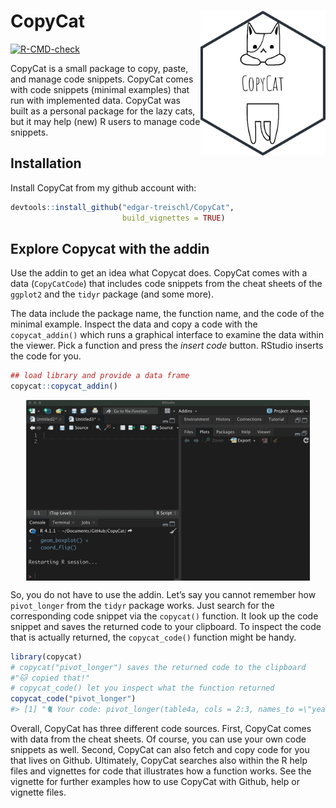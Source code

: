 
<!-- README.md is generated from README.Rmd. Please edit that file -->

# CopyCat <img src="man/figures/sticker.png" align="right" width="200" alt="Copy Cat - Edgar Treischl"/>

<!-- badges: start -->

[![R-CMD-check](https://github.com/edgar-treischl/CopyCat/workflows/R-CMD-check/badge.svg)](https://github.com/edgar-treischl/CopyCat/actions)
<!-- badges: end -->

CopyCat is a small package to copy, paste, and manage code snippets.
CopyCat comes with code snippets (minimal examples) that run with
implemented data. CopyCat was built as a personal package for the lazy
cats, but it may help (new) R users to manage code snippets.

## Installation

Install CopyCat from my github account with:

``` r
devtools::install_github("edgar-treischl/CopyCat",
                         build_vignettes = TRUE)
```

## Explore Copycat with the addin

Use the addin to get an idea what Copycat does. CopyCat comes with a
data (`CopyCatCode`) that includes code snippets from the cheat sheets
of the `ggplot2` and the `tidyr` package (and some more).

The data include the package name, the function name, and the code of
the minimal example. Inspect the data and copy a code with the
`copycat_addin()` which runs a graphical interface to examine the data
within the viewer. Pick a function and press the *insert code* button.
RStudio inserts the code for you.

``` r
## load library and provide a data frame 
copycat::copycat_addin()
```

<img src="man/figures/addin_animated.gif" width="90%" style="display: block; margin: auto;" />

So, you do not have to use the addin. Let’s say you cannot remember how
`pivot_longer` from the `tidyr` package works. Just search for the
corresponding code snippet via the `copycat()` function. It look up the
code snippet and saves the returned code to your clipboard. To inspect
the code that is actually returned, the `copycat_code()` function might
be handy.

``` r
library(copycat)
# copycat("pivot_longer") saves the returned code to the clipboard
#"🐱 copied that!"
# copycat_code() let you inspect what the function returned 
copycat_code("pivot_longer")
#> [1] "🐈 Your code: pivot_longer(table4a, cols = 2:3, names_to =\"year\",\r\n             values_to = \"cases\")"
```

Overall, CopyCat has three different code sources. First, CopyCat comes
with data from the cheat sheets. Of course, you can use your own code
snippets as well. Second, CopyCat can also fetch and copy code for you
that lives on Github. Ultimately, CopyCat searches also within the R
help files and vignettes for code that illustrates how a function works.
See the vignette for further examples how to use CopyCat with Github,
help or vignette files.
